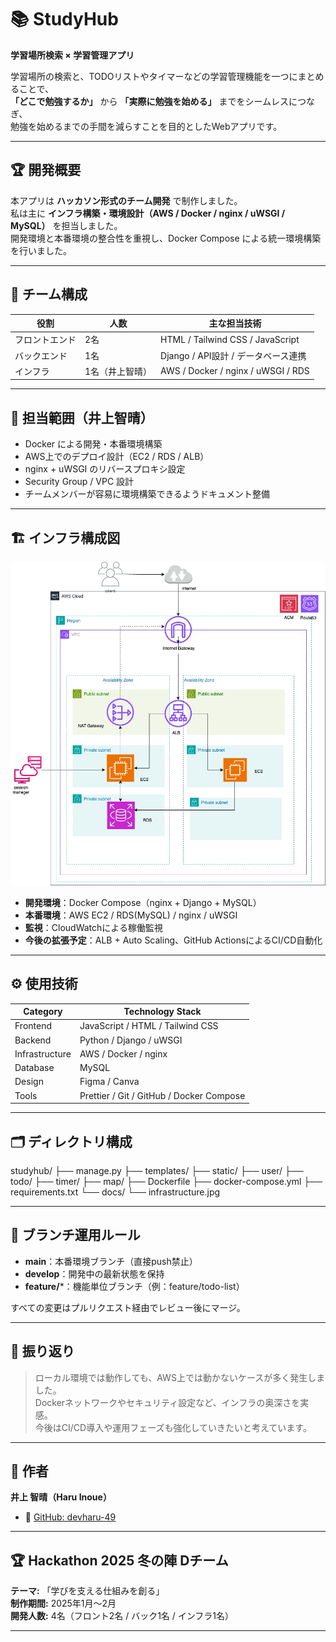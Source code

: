 # 📚 StudyHub
**学習場所検索 × 学習管理アプリ**

学習場所の検索と、TODOリストやタイマーなどの学習管理機能を一つにまとめることで、  
**「どこで勉強するか」** から **「実際に勉強を始める」** までをシームレスにつなぎ、  
勉強を始めるまでの手間を減らすことを目的としたWebアプリです。

---

## 🏆 開発概要
本アプリは **ハッカソン形式のチーム開発** で制作しました。  
私は主に **インフラ構築・環境設計（AWS / Docker / nginx / uWSGI / MySQL）** を担当しました。  
開発環境と本番環境の整合性を重視し、Docker Compose による統一環境構築を行いました。

---

## 👥 チーム構成
| 役割 | 人数 | 主な担当技術 |
|------|------|---------------|
| フロントエンド | 2名 | HTML / Tailwind CSS / JavaScript |
| バックエンド | 1名 | Django / API設計 / データベース連携 |
| インフラ | 1名（井上智晴） | AWS / Docker / nginx / uWSGI / RDS |

---

## 🧩 担当範囲（井上智晴）
- Docker による開発・本番環境構築  
- AWS上でのデプロイ設計（EC2 / RDS / ALB）  
- nginx + uWSGI のリバースプロキシ設定  
- Security Group / VPC 設計  
- チームメンバーが容易に環境構築できるようドキュメント整備

---

## 🏗️ インフラ構成図
![Infrastructure](https://raw.githubusercontent.com/devharu-49/studyhub/main/docs/infrastructure.jpg)

- **開発環境**：Docker Compose（nginx + Django + MySQL）  
- **本番環境**：AWS EC2 / RDS(MySQL) / nginx / uWSGI  
- **監視**：CloudWatchによる稼働監視  
- **今後の拡張予定**：ALB + Auto Scaling、GitHub ActionsによるCI/CD自動化

---

## ⚙️ 使用技術
| Category | Technology Stack |
|-----------|------------------|
| Frontend | JavaScript / HTML / Tailwind CSS |
| Backend | Python / Django / uWSGI |
| Infrastructure | AWS / Docker / nginx |
| Database | MySQL |
| Design | Figma / Canva |
| Tools | Prettier / Git / GitHub / Docker Compose |

---

## 🗂 ディレクトリ構成
studyhub/
├── manage.py
├── templates/
├── static/
├── user/
├── todo/
├── timer/
├── map/
├── Dockerfile
├── docker-compose.yml
├── requirements.txt
└── docs/
    └── infrastructure.jpg


---

## 🔄 ブランチ運用ルール
- **main**：本番環境ブランチ（直接push禁止）  
- **develop**：開発中の最新状態を保持  
- **feature/***：機能単位ブランチ（例：feature/todo-list）

すべての変更はプルリクエスト経由でレビュー後にマージ。

---

## 💬 振り返り
> ローカル環境では動作しても、AWS上では動かないケースが多く発生しました。  
> Dockerネットワークやセキュリティ設定など、インフラの奥深さを実感。  
> 今後はCI/CD導入や運用フェーズも強化していきたいと考えています。

---

## 👤 作者
**井上 智晴（Haru Inoue）**  
- 🔗 [GitHub: devharu-49](https://github.com/devharu-49)

---

## 🏆 Hackathon 2025 冬の陣 Dチーム
**テーマ:** 「学びを支える仕組みを創る」  
**制作期間:** 2025年1月〜2月  
**開発人数:** 4名（フロント2名 / バック1名 / インフラ1名）  

---
